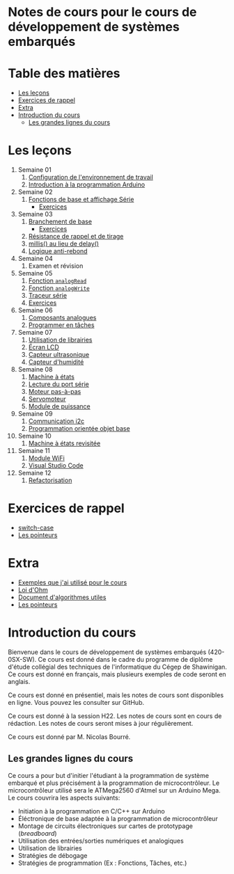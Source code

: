 # Notes de cours pour le cours de développement de systèmes embarqués <!-- omit in toc -->

# Table des matières <!-- omit in toc -->
- [Les leçons](#les-leçons)
- [Exercices de rappel](#exercices-de-rappel)
- [Extra](#extra)
- [Introduction du cours](#introduction-du-cours)
  - [Les grandes lignes du cours](#les-grandes-lignes-du-cours)

<!-- TODO : Restructurer les fichiers de cours restants -->
# Les leçons
1. Semaine 01
   1. [Configuration de l'environnement de travail](c01/C01_intro_config.md)
   2. [Introduction à la programmation Arduino](c01/C01_intro_prog.md)
2. Semaine 02
   1. [Fonctions de base et affichage Série](c02/C02_fonctions_comm.md)
      - [Exercices](c02/C02_fonctions_comm_exo.md)
3. Semaine 03
   1. [Branchement de base](c03/C03a_branchement_base.md)
      - [Exercices](c03/C03a_branchement_base_exo.md)
   2. [Résistance de rappel et de tirage](c03/C03aa_resistance_de_rappel.md)
   3. [millis() au lieu de delay()](c03/C03b_sans_delai.md)
   4. [Logique anti-rebond](c03/C03c_logique_antirebond.md)
4. Semaine 04
   1. Examen et révision
5. Semaine 05
   1. [Fonction `analogRead`](c04/C04a_fonction_analogRead.md)
   2. [Fonction `analogWrite`](c04/C04b_fonction_analogWrite.md)
   3. [Traceur série](c04/C04c_traceur_serie.md)
   4. [Exercices](c04/C04x_exercices.md)
6. Semaine 06
   1. [Composants analogues](c05/c05a_analog/C05a_composants_analogues.md)
   2. [Programmer en tâches](c05/c05b_taches/C05b_programmer_en_taches.md)
7. Semaine 07
   1. [Utilisation de librairies](c06/c06a_lib/C06a_librairies.md)
   2. [Écran LCD](c06/c06b_lcd/C06b_lcd_1602.md)
   3. [Capteur ultrasonique](c06/c06c_dht11/C06c_dht11.md)
   4. [Capteur d'humidité](c06/c06d_hcsr04/C06d_ultrasonic.md)
8. Semaine 08
   1. [Machine à états](c07/c07a_fsm/C07a_machine_etats.md)
   2. [Lecture du port série](c07/c07b_serial_read/C07b_lecture_serie.md)
   3. [Moteur pas-à-pas](c07/c07c_stepper/C07c_pas_a_pas.md)
   4. [Servomoteur](c07/c07d_servo/C07d_servo.md)
   5. [Module de puissance](c07/c07e_psu/C07e_unite_puissance.md)
9. Semaine 09
   1. [Communication i2c](c08/c08a_i2c/c08a_i2c.md)
   2. [Programmation orientée objet base](c08/c08b_poo_base/c08b_poo.md)
10. Semaine 10
      1. [Machine à états revisitée](c09/c09a_fsm_revisited/c09a_fsm_revisited.md)
11. Semaine 11
    1.  [Module WiFi](c10/c10a_comm_serie.md)
    2.  [Visual Studio Code](c10/c10b_vscode.md)
12. Semaine 12
    1.  [Refactorisation](c11/refactorisation.md)

# Exercices de rappel
- [switch-case](exercices/switch_case.md)
- [Les pointeurs](exercices/pointeurs.md)

# Extra
- [Exemples que j'ai utilisé pour le cours](https://github.com/nbourre/0sx_projets_cours)
- [Loi d'Ohm](extras/loi_dohm.md)
- [Document d'algorithmes utiles](extras/algorithmes.md)
- [Les pointeurs](extras/pointeurs.md)

# Introduction du cours
Bienvenue dans le cours de développement de systèmes embarqués (420-0SX-SW). Ce cours est donné dans le cadre du programme de diplôme d'étude collégial des techniques de l'informatique du Cégep de Shawinigan. Ce cours est donné en français, mais plusieurs exemples de code seront en anglais.

Ce cours est donné en présentiel, mais les notes de cours sont disponibles en ligne. Vous pouvez les consulter sur GitHub.

Ce cours est donné à la session H22. Les notes de cours sont en cours de rédaction. Les notes de cours seront mises à jour régulièrement.

Ce cours est donné par M. Nicolas Bourré.

## Les grandes lignes du cours
Ce cours a pour but d'initier l'étudiant à la programmation de système embarqué et plus précisément à la programmation de microcontrôleur. Le microcontrôleur utilisé sera le ATMega2560 d'Atmel sur un Arduino Mega. Le cours couvrira les aspects suivants:
- Initiation à la programmation en C/C++ sur Arduino
- Éléctronique de base adaptée à la programmation de microcontrôleur
- Montage de circuits électroniques sur cartes de prototypage (*breadboard*)
- Utilisation des entrées/sorties numériques et analogiques 
- Utilisation de librairies
- Stratégies de débogage
- Stratégies de programmation (Ex : Fonctions, Tâches, etc.)